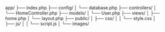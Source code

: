 app/
    ├── index.php
    ├── config/
    │   └── database.php
    ├── controllers/
    │   └── HomeController.php
    ├── models/
    │   └── User.php
    ├── views/
    │   ├── home.php
    │   └── layout.php
    ├── public/
    │   ├── css/
    │   │   └── style.css
    │   ├── js/
    │   │   └── script.js
    │   └── images/